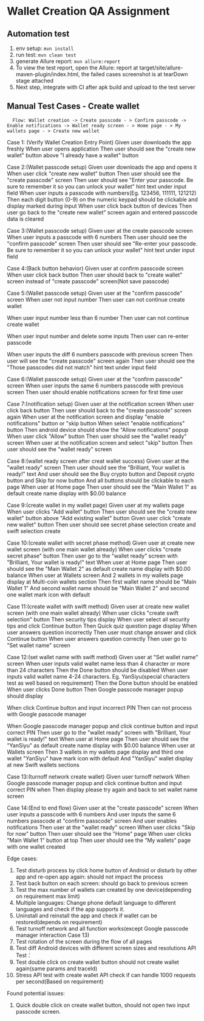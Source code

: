# Wallet Creation QA Assignment

## Automation test
1. env setup: `mvn install`
2. run test: `mvn clean test`
3. generate Allure report: `mvn allure:report`
4. To view the test report, open the Allure: report at target/site/allure-maven-plugin/index.html, the failed cases screenshot is at tearDown stage attached
5. Next step, integrate with CI after apk build and upload to the test server

## Manual Test Cases - Create wallet

      Flow: Wallet creation -> Create passcode - > Confirm passcode -> Enable notifications -> Wallet ready screen - > Home page - > My wallets page - > Create new wallet

Case 1: (Verify Wallet Creation Entry Point)
Given user downloads the app freshly
When user opens application
Then user should see the "create new wallet" button above "I already have a wallet" button

Case 2:(Wallet passcode setup)
Given user downloads the app and opens it
When user click "create new wallet" button
Then user should see the "create passcode" screen
Then user should see "Enter your passcode. Be sure to remember it so you can unlock your wallet" hint text under input field
When user inputs a passcode with numbers(Eg. 123456, 111111, 121212)
Then each digit button (0-9) on the numeric keypad should be clickable and display marked during input
When user click back button of devices
Then user go back to the "create new wallet" screen again and entered passcode data is cleared

Case 3:(Wallet passcode setup)
Given user at the create passcode screen
When user inputs a passcode with 6 numbers
Then user should see the "confirm passcode" screen
Then user should see "Re-enter your passcode. Be sure to remember it so you can unlock your wallet" hint text under input field

Case 4:(Back button behavior)
Given user at confirm passcode screen
When user click back button
Then user should back to "create wallet" screen instead of "create passcode" screen(Not save passcode)

Case 5:(Wallet passcode setup)
Given user at the "confirm passcode" screen
When user not input number
Then user can not continue create wallet

When user input number less than 6 number
Then user can not continue create wallet

When user input number and delete some inputs
Then user can re-enter passcode

When user inputs the diff 6 numbers passcode with previous screen
Then user will see the "create passcode" screen again
Then user should see the "Those passcodes did not match" hint text under input field

Case 6:(Wallet passcode setup)
Given user at the "confirm passcode" screen
When user inputs the same 6 numbers passcode with previous screen
Then user should enable notifications screen for first time user 

Case 7:(notification setup)
Given user at the notification screen
When user click back button
Then user should back to the "create passcode" screen again
When user at the notification screen and display "enable notifications" button or "skip button
When select "enable notifications" button
Then android device should show the "Allow notifications" popup
When user click "Allow" button
Then user should see the "wallet ready" screen
When user at the notification screen and select "skip" button
Then user should see the "wallet ready" screen 

Case 8:(wallet ready screen after creat wallet success)
Given user at the "wallet ready" screen
Then user should see the "Brilliant, Your wallet is ready!" text
And user should see the Buy crypto button and Deposit crypto button and Skip for now button
And all buttons should be clickable to each page
When user at Home page
Then user should see the "Main Wallet 1" as default create name display with $0.00 balance

Case 9:(create wallet in my wallet page)
Given user at my wallets page
When user clicks "Add wallet" button
Then user should see the "create new wallet" button above "Add existing wallet" button
Given user click "create new wallet" button
Then user should see secret phase selection create and swift selection create

Case 10:(create wallet with secret phase method)
Given user at create new wallet screen (with one main wallet already)
When user clicks "create secret phase" button
Then user go to the "wallet ready" screen with "Brilliant, Your wallet is ready!" text
When user at Home page
Then user should see the "Main Wallet 2" as default create name display with $0.00 balance
When user at Wallets screen 
And 2 wallets in my wallets page display at Multi-coin wallets section
Then first wallet name should be "Main Wallet 1" 
And second wallet name should be "Main Wallet 2" and second one wallet mark icon with default

Case 11:(create wallet with swift method)
Given user at create new wallet screen (with one main wallet already)
When user clicks "create swift selection" button
Then security tips display
When user select all security tips and click Continue button
Then Quick quiz question page display
When user answers question incorrectly
Then user must change answer and click Continue button
When user answers question correctly
Then user go to "Set wallet name" screen

Case 12:(set wallet name with swift method)
Given user at "Set wallet name" screen
When user inputs valid wallet name less than 4 character or more than 24 characters
Then the Done button should be disabled
When user inputs valid wallet name 4-24 characters. Eg. YanSiyu(special characters test as well based on requirement)
Then the Done button should be enabled
When user clicks Done button
Then Google passcode manager popup should display

When click Continue button and input incorrect PIN
Then can not process with Google passcode manager

When Google passcode manager popup and click continue button and input correct PIN
Then user go to the "wallet ready" screen with "Brilliant, Your wallet is ready!" text
When user at Home page
Then user should see the "YanSiyu" as default create name display with $0.00 balance
When user at Wallets screen
Then 3 wallets in my wallets page display and third one wallet "YanSiyu" have mark icon with default
And "YanSiyu" wallet display at new Swift wallets sections

Case 13:(turnoff network create wallet)
Given user turnoff network
When Google passcode manager popup and click continue button and input correct PIN when
Then display please try again and back to set wallet name screen

Case 14:(End to end flow)
Given user at the "create passcode" screen
When user inputs a passcode with 6 numbers
And user inputs the same 6 numbers passcode at "confirm passcode" screen
And user enables notifications
Then user at the "wallet ready" screen
When user clicks "Skip for now" button
Then user should see the "Home" page
When user clicks "Main Wallet 1" button at top
Then user should see the "My wallets" page with one wallet created


Edge cases:
1. Test disturb process by click home button of Android or disturb by other app and re-open app again: should not impact the process
2. Test back button on each screen: should go back to previous screen
3. Test the max number of wallets can created by one device(depending on requirement max limit)
4. Multiple languages: Change phone default language to different languages and check if the app supports it.
5. Uninstall and reinstall the app and check if wallet can be restored(depends on requirement)
6. Test turnoff network and all function works(except Google passcode manager interaction Case 13) 
7. Test rotation of the screen during the flow of all pages
8. Test diff Android devices with different screen sizes and resolutions
API Test：
1. Test double click on create wallet button should not create wallet again(same params and traceId)
2. Stress API test with create wallet API check if can handle 1000 requests per second(Based on requirement)

Found potential issues:
1. Quick double click on create wallet button, 
   should not open two input passcode screen.